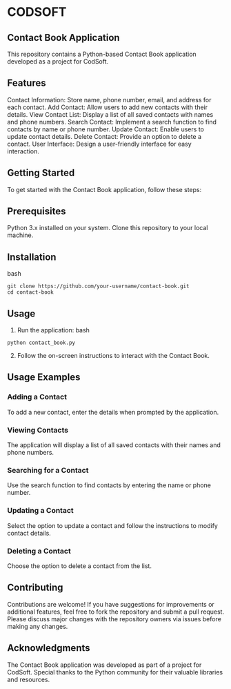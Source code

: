 # CODSOFT
## Contact Book Application
This repository contains a Python-based Contact Book application developed as a project for CodSoft.

## Features
Contact Information: Store name, phone number, email, and address for each contact.
Add Contact: Allow users to add new contacts with their details.
View Contact List: Display a list of all saved contacts with names and phone numbers.
Search Contact: Implement a search function to find contacts by name or phone number.
Update Contact: Enable users to update contact details.
Delete Contact: Provide an option to delete a contact.
User Interface: Design a user-friendly interface for easy interaction.

## Getting Started
To get started with the Contact Book application, follow these steps:

## Prerequisites
Python 3.x installed on your system.
Clone this repository to your local machine.

## Installation
bash
```
git clone https://github.com/your-username/contact-book.git 
cd contact-book
```
## Usage
1. Run the application:
bash
```
python contact_book.py
```
2. Follow the on-screen instructions to interact with the Contact Book.

## Usage Examples
### Adding a Contact
To add a new contact, enter the details when prompted by the application.

### Viewing Contacts
The application will display a list of all saved contacts with their names and phone numbers.

### Searching for a Contact
Use the search function to find contacts by entering the name or phone number.

### Updating a Contact
Select the option to update a contact and follow the instructions to modify contact details.

### Deleting a Contact
Choose the option to delete a contact from the list.

## Contributing
Contributions are welcome! If you have suggestions for improvements or additional features, feel free to fork the repository and submit a pull request. Please discuss major changes with the repository owners via issues before making any changes.

## Acknowledgments
The Contact Book application was developed as part of a project for CodSoft.
Special thanks to the Python community for their valuable libraries and resources.
